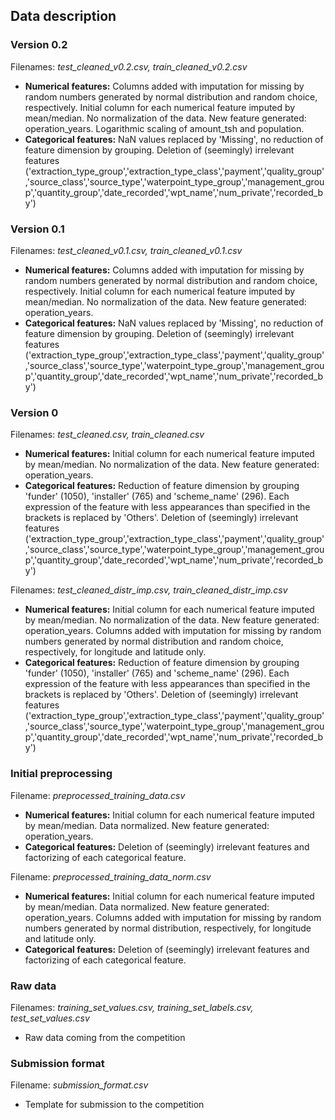 ## Data description

### Version 0.2
Filenames: *test_cleaned_v0.2.csv, train_cleaned_v0.2.csv*

- **Numerical features:** Columns added with imputation for missing by random numbers generated by normal distribution and random choice, respectively. Initial column for each numerical feature imputed by mean/median. No normalization of the data. New feature generated: operation_years. Logarithmic scaling of amount_tsh and population.
- **Categorical features:** NaN values replaced by 'Missing', no reduction of feature dimension by grouping. Deletion of (seemingly) irrelevant features ('extraction_type_group','extraction_type_class','payment','quality_group','source_class','source_type','waterpoint_type_group','management_group','quantity_group','date_recorded','wpt_name','num_private','recorded_by')

### Version 0.1
Filenames: *test_cleaned_v0.1.csv, train_cleaned_v0.1.csv*

- **Numerical features:** Columns added with imputation for missing by random numbers generated by normal distribution and random choice, respectively. Initial column for each numerical feature imputed by mean/median. No normalization of the data. New feature generated: operation_years.
- **Categorical features:** NaN values replaced by 'Missing', no reduction of feature dimension by grouping. Deletion of (seemingly) irrelevant features ('extraction_type_group','extraction_type_class','payment','quality_group','source_class','source_type','waterpoint_type_group','management_group','quantity_group','date_recorded','wpt_name','num_private','recorded_by')

### Version 0
Filenames: *test_cleaned.csv, train_cleaned.csv*

- **Numerical features:** Initial column for each numerical feature imputed by mean/median. No normalization of the data. New feature generated: operation_years.
- **Categorical features:** Reduction of feature dimension by grouping 'funder' (1050), 'installer' (765) and 'scheme_name' (296). Each expression of the feature with less appearances than specified in the brackets is replaced by 'Others'. Deletion of (seemingly) irrelevant features ('extraction_type_group','extraction_type_class','payment','quality_group','source_class','source_type','waterpoint_type_group','management_group','quantity_group','date_recorded','wpt_name','num_private','recorded_by')

Filenames: *test_cleaned_distr_imp.csv, train_cleaned_distr_imp.csv*

- **Numerical features:** Initial column for each numerical feature imputed by mean/median. No normalization of the data. New feature generated: operation_years. Columns added with imputation for missing by random numbers generated by normal distribution and random choice, respectively, for longitude and latitude only. 
- **Categorical features:** Reduction of feature dimension by grouping 'funder' (1050), 'installer' (765) and 'scheme_name' (296). Each expression of the feature with less appearances than specified in the brackets is replaced by 'Others'. Deletion of (seemingly) irrelevant features ('extraction_type_group','extraction_type_class','payment','quality_group','source_class','source_type','waterpoint_type_group','management_group','quantity_group','date_recorded','wpt_name','num_private','recorded_by')

### Initial preprocessing
Filename: *preprocessed_training_data.csv*

- **Numerical features:** Initial column for each numerical feature imputed by mean/median. Data normalized. New feature generated: operation_years.
- **Categorical features:** Deletion of (seemingly) irrelevant features and factorizing of each categorical feature.

Filename: *preprocessed_training_data_norm.csv*

- **Numerical features:** Initial column for each numerical feature imputed by mean/median. Data normalized. New feature generated: operation_years. Columns added with imputation for missing by random numbers generated by normal distribution, respectively, for longitude and latitude only. 
- **Categorical features:** Deletion of (seemingly) irrelevant features and factorizing of each categorical feature.

### Raw data
Filenames: *training_set_values.csv, training_set_labels.csv, test_set_values.csv*

- Raw data coming from the competition

### Submission format
Filename: *submission_format.csv*

- Template for submission to the competition
